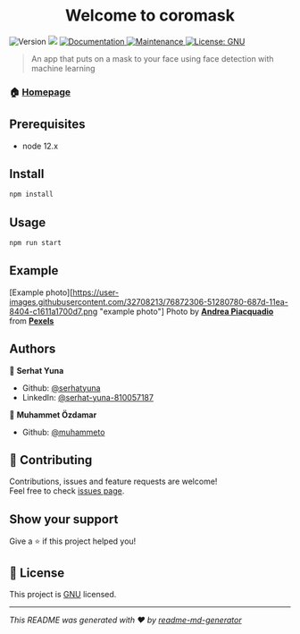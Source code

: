 <h1 align="center">Welcome to coromask</h1>
<p>
  <img alt="Version" src="https://img.shields.io/badge/version-0.3.0-blue.svg?cacheSeconds=2592000" />
  <img src="https://img.shields.io/badge/node-12.x-blue.svg" />
  <a href="https://github.com/serhatyuna/coromask#readme" target="_blank">
    <img alt="Documentation" src="https://img.shields.io/badge/documentation-yes-brightgreen.svg" />
  </a>
  <a href="https://github.com/heroku/node-js-getting-started/graphs/commit-activity" target="_blank">
    <img alt="Maintenance" src="https://img.shields.io/badge/Maintained%3F-yes-green.svg" />
  </a>
  <a href="https://github.com/serhatyuna/coromask/blob/master/LICENSE" target="_blank">
    <img alt="License: GNU" src="https://img.shields.io/github/license/serhatyuna/coromask" />
  </a>
</p>

> An app that puts on a mask to your face using face detection with machine learning

### 🏠 [Homepage](https://coromask.herokuapp.com)

## Prerequisites

- node 12.x

## Install

```sh
npm install
```

## Usage

```sh
npm run start
```

## Example

[Example photo][https://user-images.githubusercontent.com/32708213/76872306-51280780-687d-11ea-8404-c1611a1700d7.png "example photo"]
Photo by **[Andrea Piacquadio](https://www.pexels.com/@olly?utm_content=attributionCopyText&utm_medium=referral&utm_source=pexels)** from **[Pexels](https://www.pexels.com/photo/woman-in-pink-and-white-plaid-shirt-3934282/?utm_content=attributionCopyText&utm_medium=referral&utm_source=pexels)**

## Authors

👤 **Serhat Yuna**

- Github: [@serhatyuna](https://github.com/serhatyuna)
- LinkedIn: [@serhat-yuna-810057187](https://linkedin.com/in/serhat-yuna-810057187)

👤 **Muhammet Özdamar**

- Github: [@muhammeto](https://github.com/muhammeto)

## 🤝 Contributing

Contributions, issues and feature requests are welcome!<br />Feel free to check [issues page](https://github.com/serhatyuna/coromask/issues).

## Show your support

Give a ⭐️ if this project helped you!

## 📝 License

This project is [GNU](https://github.com/serhatyuna/coromask/blob/master/LICENSE) licensed.

---

_This README was generated with ❤️ by [readme-md-generator](https://github.com/kefranabg/readme-md-generator)_
